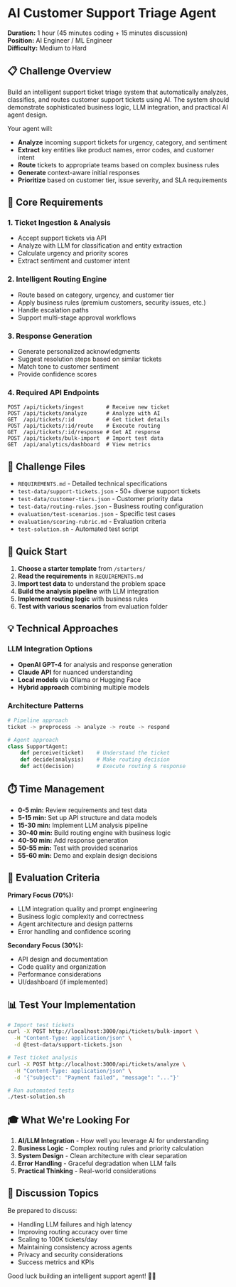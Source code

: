 # AI Customer Support Triage Agent

**Duration:** 1 hour (45 minutes coding + 15 minutes discussion)  
**Position:** AI Engineer / ML Engineer  
**Difficulty:** Medium to Hard  

## 📋 Challenge Overview

Build an intelligent support ticket triage system that automatically analyzes, classifies, and routes customer support tickets using AI. The system should demonstrate sophisticated business logic, LLM integration, and practical AI agent design.

Your agent will:
- **Analyze** incoming support tickets for urgency, category, and sentiment
- **Extract** key entities like product names, error codes, and customer intent
- **Route** tickets to appropriate teams based on complex business rules
- **Generate** context-aware initial responses
- **Prioritize** based on customer tier, issue severity, and SLA requirements

## 🎯 Core Requirements

### 1. Ticket Ingestion & Analysis
- Accept support tickets via API
- Analyze with LLM for classification and entity extraction
- Calculate urgency and priority scores
- Extract sentiment and customer intent

### 2. Intelligent Routing Engine
- Route based on category, urgency, and customer tier
- Apply business rules (premium customers, security issues, etc.)
- Handle escalation paths
- Support multi-stage approval workflows

### 3. Response Generation
- Generate personalized acknowledgments
- Suggest resolution steps based on similar tickets
- Match tone to customer sentiment
- Provide confidence scores

### 4. Required API Endpoints
```
POST /api/tickets/ingest       # Receive new ticket
POST /api/tickets/analyze      # Analyze with AI
GET  /api/tickets/:id          # Get ticket details
POST /api/tickets/:id/route    # Execute routing
GET  /api/tickets/:id/response # Get AI response
POST /api/tickets/bulk-import  # Import test data
GET  /api/analytics/dashboard  # View metrics
```

## 📁 Challenge Files

- `REQUIREMENTS.md` - Detailed technical specifications
- `test-data/support-tickets.json` - 50+ diverse support tickets
- `test-data/customer-tiers.json` - Customer priority data
- `test-data/routing-rules.json` - Business routing configuration
- `evaluation/test-scenarios.json` - Specific test cases
- `evaluation/scoring-rubric.md` - Evaluation criteria
- `test-solution.sh` - Automated test script

## 🚀 Quick Start

1. **Choose a starter template** from `/starters/`
2. **Read the requirements** in `REQUIREMENTS.md`
3. **Import test data** to understand the problem space
4. **Build the analysis pipeline** with LLM integration
5. **Implement routing logic** with business rules
6. **Test with various scenarios** from evaluation folder

## 💡 Technical Approaches

### LLM Integration Options
- **OpenAI GPT-4** for analysis and response generation
- **Claude API** for nuanced understanding
- **Local models** via Ollama or Hugging Face
- **Hybrid approach** combining multiple models

### Architecture Patterns
```python
# Pipeline approach
ticket -> preprocess -> analyze -> route -> respond

# Agent approach  
class SupportAgent:
    def perceive(ticket)    # Understand the ticket
    def decide(analysis)    # Make routing decision
    def act(decision)       # Execute routing & response
```

## ⏱️ Time Management

- **0-5 min:** Review requirements and test data
- **5-15 min:** Set up API structure and data models
- **15-30 min:** Implement LLM analysis pipeline
- **30-40 min:** Build routing engine with business logic
- **40-50 min:** Add response generation
- **50-55 min:** Test with provided scenarios
- **55-60 min:** Demo and explain design decisions

## 🎯 Evaluation Criteria

**Primary Focus (70%):**
- LLM integration quality and prompt engineering
- Business logic complexity and correctness
- Agent architecture and design patterns
- Error handling and confidence scoring

**Secondary Focus (30%):**
- API design and documentation
- Code quality and organization
- Performance considerations
- UI/dashboard (if implemented)

## 📊 Test Your Implementation

```bash
# Import test tickets
curl -X POST http://localhost:3000/api/tickets/bulk-import \
  -H "Content-Type: application/json" \
  -d @test-data/support-tickets.json

# Test ticket analysis
curl -X POST http://localhost:3000/api/tickets/analyze \
  -H "Content-Type: application/json" \
  -d '{"subject": "Payment failed", "message": "..."}'

# Run automated tests
./test-solution.sh
```

## 🎓 What We're Looking For

1. **AI/LLM Integration** - How well you leverage AI for understanding
2. **Business Logic** - Complex routing rules and priority calculation
3. **System Design** - Clean architecture with clear separation
4. **Error Handling** - Graceful degradation when LLM fails
5. **Practical Thinking** - Real-world considerations

## 💬 Discussion Topics

Be prepared to discuss:
- Handling LLM failures and high latency
- Improving routing accuracy over time
- Scaling to 100K tickets/day
- Maintaining consistency across agents
- Privacy and security considerations
- Success metrics and KPIs

Good luck building an intelligent support agent! 🤖🎯